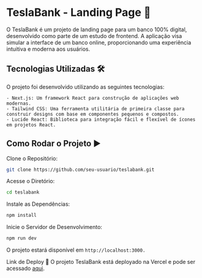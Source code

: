 # TeslaBank - Landing Page 🏦

O TeslaBank é um projeto de landing page para um banco 100% digital, desenvolvido como parte de um estudo de frontend. A aplicação visa simular a interface de um banco online, proporcionando uma experiência intuitiva e moderna aos usuários.

## Tecnologias Utilizadas 🛠️
O projeto foi desenvolvido utilizando as seguintes tecnologias:

    - Next.js: Um framework React para construção de aplicações web modernas.
    - Tailwind CSS: Uma ferramenta utilitária de primeira classe para construir designs com base em componentes pequenos e compostos.
    - Lucide React: Biblioteca para integração fácil e flexível de ícones em projetos React.
## Como Rodar o Projeto ▶️
Clone o Repositório:

```bash
git clone https://github.com/seu-usuario/teslabank.git
```
Acesse o Diretório:

```bash
cd teslabank
```
Instale as Dependências:

```bash
npm install
```
Inicie o Servidor de Desenvolvimento:

```bash
npm run dev
```
O projeto estará disponível em ```http://localhost:3000.```

Link de Deploy 🚀
O projeto TeslaBank está deployado na Vercel e pode ser acessado [aqui](https://teslabank-seven.vercel.app/).
